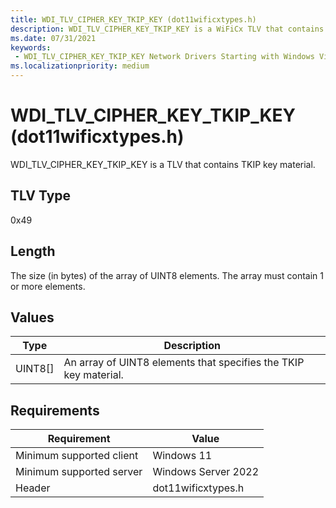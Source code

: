 ```yaml
---
title: WDI_TLV_CIPHER_KEY_TKIP_KEY (dot11wificxtypes.h)
description: WDI_TLV_CIPHER_KEY_TKIP_KEY is a WiFiCx TLV that contains TKIP key material.
ms.date: 07/31/2021
keywords:
 - WDI_TLV_CIPHER_KEY_TKIP_KEY Network Drivers Starting with Windows Vista
ms.localizationpriority: medium
---
```


# WDI\_TLV\_CIPHER\_KEY\_TKIP\_KEY (dot11wificxtypes.h)


WDI\_TLV\_CIPHER\_KEY\_TKIP\_KEY is a TLV that contains TKIP key material.

## TLV Type


0x49

## Length


The size (in bytes) of the array of UINT8 elements. The array must contain 1 or more elements.

## Values


| Type      | Description                                                      |
|-----------|------------------------------------------------------------------|
| UINT8\[\] | An array of UINT8 elements that specifies the TKIP key material. |

 

## Requirements

|Requirement|Value|
|--- |--- |
|Minimum supported client|Windows 11|
|Minimum supported server|Windows Server 2022|
|Header|dot11wificxtypes.h|

 

 




